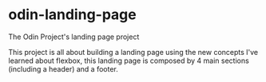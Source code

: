 # odin-landing-page

The Odin Project's landing page project

This project is all about building a landing page using the new concepts I've learned about flexbox, this landing page is composed by 4 main sections (including a header) and a footer.
